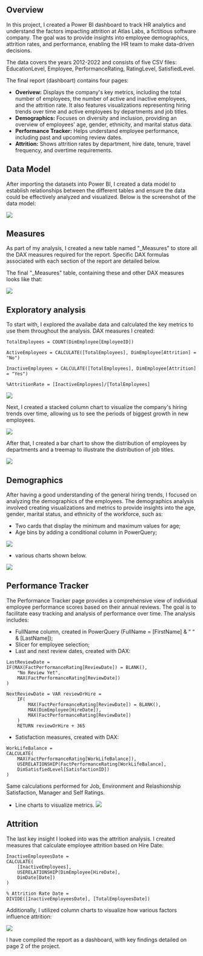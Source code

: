 ## Overview

In this project, I created a Power BI dashboard to track HR analytics and understand the factors impacting attrition at Atlas Labs, a fictitious software company. The goal was to provide insights into employee demographics, attrition rates, and performance, enabling the HR team to make data-driven decisions.

The data covers the years 2012-2022 and consists of five CSV files: EducationLevel, Employee, PerformanceRating, RatingLevel, SatisfiedLevel. 

The final report (dashboart) contains four pages: 
* **Overivew:** Displays the company's key metrics, including the total number of employees, the number of active and inactive employees, and the attrition rate. It also features visualizations representing hiring trends over time and active employees by departments and job titles.
* **Demographics:** Focuses on diversity and inclusion, providing an overview of employees' age, gender, ethnicity, and marital status data.
* **Performance Tracker:** Helps understand employee performance, including past and upcoming review dates.
* **Attrition:** Shows attrition rates by department, hire date, tenure, travel frequency, and overtime requirements.

## Data Model

After importing the datasets into Power BI, I created a data model to establish relationships between the different tables and ensure the data could be effectively analyzed and visualized. Below is the screenshot of the data model:

![](/Atlas%20Labs%20HR%20Data%20Analysis/screenshots/data_model.png)

## Measures

As part of my analysis, I created a new table named "_Measures" to store all the DAX measures required for the report. Specific DAX formulas associated with each section of the report are detailed below.

The final "_Measures" table, containing these and other DAX measures looks like that:

![](/Atlas%20Labs%20HR%20Data%20Analysis/screenshots/measures_table.png)

## Exploratory analysis

To start with, I explored the availabe data and calculated the key metrics to use them throughout the analysis. DAX measures I created:

```
TotalEmployees = COUNT(DimEmployee[EmployeeID])
```
```
ActiveEmployees = CALCULATE([TotalEmployees], DimEmployee[Attrition] = "No")
```
```
InactiveEmployees = CALCULATE([TotalEmployees], DimEmployee[Attrition] = "Yes")
```
```
%AttritionRate = [InactiveEmployees]/[TotalEmployees]
```
![](/Atlas%20Labs%20HR%20Data%20Analysis/screenshots/overview_key_measures.png)

Next, I created a stacked column chart to visualize the company's hiring trends over time, allowing us to see the periods of biggest growth in new employees.

![](/Atlas%20Labs%20HR%20Data%20Analysis/screenshots/employee_hiring_trends.png)

After that, I created a bar chart to show the distribution of employees by departments and a treemap to illustrate the distribution of job titles.

![](/Atlas%20Labs%20HR%20Data%20Analysis/screenshots/active_empl_dept_jobtitle.png)

## Demographics
 After having a good understanding of the general hiring trends, I focused on analyzing the demographics of the employees. The demographics analysis involved creating visualizations and metrics to provide insights into the age, gender, marital status, and ethnicity of the workforce, such as:

* Two cards that display the minimum and maximum values for age;
* Age bins by adding a conditional column in PowerQuery;

![](/Atlas%20Labs%20HR%20Data%20Analysis/screenshots/conditional_column.png)

* various charts shown below.

![](/Atlas%20Labs%20HR%20Data%20Analysis/screenshots/demographics_visuals.png)

## Performance Tracker

The Performance Tracker page provides a comprehensive view of individual employee performance scores based on their annual reviews. The goal is to facilitate easy tracking and analysis of performance over time. The analysis includes:

* FullName column, created in PowerQuery (FullName = [FirstName] & “ “ & [LastName]);
* Slicer for employee selection;
* Last and next review dates, created with DAX:
```
LastReviewDate = 
IF(MAX(FactPerformanceRating[ReviewDate]) = BLANK(),
    "No Review Yet",
    MAX(FactPerformanceRating[ReviewDate])
)
```
```
NextReviewDate = VAR reviewOrHire =
    IF(
        MAX(FactPerformanceRating[ReviewDate]) = BLANK(),
        MAX(DimEmployee[HireDate]),
        MAX(FactPerformanceRating[ReviewDate])
    )
    RETURN reviewOrHire + 365
```

* Satisfaction measures, created with DAX:
```
WorkLifeBalance = 
CALCULATE(
    MAX(FactPerformanceRating[WorkLifeBalance]),
    USERELATIONSHIP(FactPerformanceRating[WorkLifeBalance], 
    DimSatisfiedLevel[SatisfactionID])
)
```
Same calculations performed for Job, Environment and Relashionship Satisfaction, Manager and Self Ratings.

* Line charts to visualize metrics.
![](/Atlas%20Labs%20HR%20Data%20Analysis/screenshots/performance_visuals.png)

## Attrition

The last key insight I looked into was the attrition analysis. I created measures that calculate employee attrition based on Hire Date:
```
InactiveEmployeesDate = 
CALCULATE(
    [InactiveEmployees], 
    USERELATIONSHIP(DimEmployee[HireDate], 
    DimDate[Date])
)
```
```
% Attrition Rate Date = 
DIVIDE([InactiveEmployeesDate], [TotalEmployeesDate])
```

Additionally, I utilized column charts to visualize how various factors influence attrition:

![](/Atlas%20Labs%20HR%20Data%20Analysis/screenshots/attrition_visuals.png)

I have compiled the report as a dashboard, with key findings detailed on page 2 of the project. 

